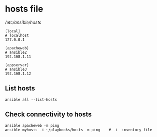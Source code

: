 # hosts file

_/etc/ansible/hosts_

    [local]
    # localhost
    127.0.0.1

    [apacheweb]
    # ansible2
    192.168.1.11

    [appserver]
    # ansible3
    192.168.1.12

## List hosts

    ansible all --list-hosts

## Check connectivity to hosts

    ansible apacheweb -m ping
    ansible myhosts -i ~/playbooks/hosts -m ping    # -i  inventory file